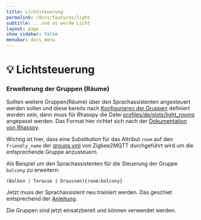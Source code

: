 ```yaml
---
title: Lichtsteuerung
permalink: /docs/features/light
subtitle: ...und es werde Licht
layout: page
show_sidebar: false
menubar: docs_menu
---
```


# 💡 Lichtsteuerung

### Erweiterung der Gruppen (Räume)

Sollten weitere Gruppen(Räume) über den Sprachassistenten angesteuert werden sollen und diese bereits nach [Konfigurieren der Gruppen](/getting-started/installation#konfigurieren-der-gruppen) definiert worden sein, dann muss für Rhasspy die Datei [profiles/de/slots/light_rooms](https://github.com/th-koeln-intia/ip-sprachassistent-team1/blob/master/docker/rhasspy/profiles/de/slots/light_rooms) angepasst werden. Das Format hier richtet sich nach der [Dokumentation von Rhasspy](https://rhasspy.readthedocs.io/en/latest/training/#sentencesini).

Wichtig ist hier, dass eine Substitution für das Attribut `room` auf den `friendly_name` der [groups.yml](https://github.com/th-koeln-intia/ip-sprachassistent-team1/blob/master/docker/zigbee2mqtt/data/groups.yaml) von Zigbee2MQTT durchgeführt wird um die entsprechende Gruppe anzusteuern.

Als Beispiel um den Sprachassistenten für die Steuerung der Gruppe `balcony` zu erweitern:

```
(Balkon | Terasse | Draussen){room:balcony}
```

Jetzt muss der Sprachassistent neu trainiert werden. Das geschiet entsprechend der [Anleitung](/getting-started/installation/#rhasspy-trainieren).

Die Gruppen sind jetzt einsatzbereit und können verwendet werden.